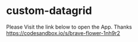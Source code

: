 # custom-datagrid
Please Visit the link below to open the App. Thanks
https://codesandbox.io/s/brave-flower-1nh9r2
